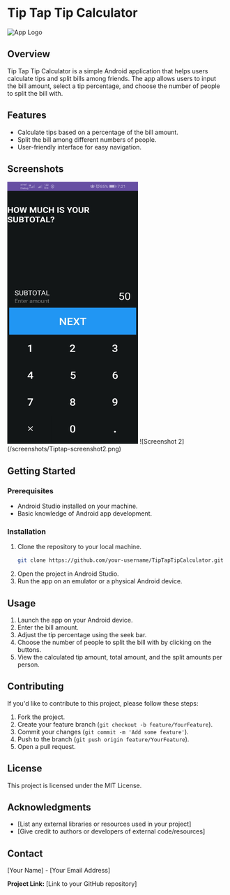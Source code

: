 # Tip Tap Tip Calculator
![App Logo](/path/to/app-logo.png)

## Overview
Tip Tap Tip Calculator is a simple Android application that helps users calculate tips and split bills among friends. The app allows users to input the bill amount, select a tip percentage, and choose the number of people to split the bill with.

## Features
- Calculate tips based on a percentage of the bill amount.
- Split the bill among different numbers of people.
- User-friendly interface for easy navigation.

## Screenshots
<img src="/screenshots/Tiptap-screenshot1.png" alt="Screenshot 1" width="300" height="600"/>
![Screenshot 2](/screenshots/Tiptap-screenshot2.png)

## Getting Started
### Prerequisites
- Android Studio installed on your machine.
- Basic knowledge of Android app development.

### Installation
1. Clone the repository to your local machine.
    ```bash
    git clone https://github.com/your-username/TipTapTipCalculator.git
    ```
2. Open the project in Android Studio.
3. Run the app on an emulator or a physical Android device.

## Usage
1. Launch the app on your Android device.
2. Enter the bill amount.
3. Adjust the tip percentage using the seek bar.
4. Choose the number of people to split the bill with by clicking on the buttons.
5. View the calculated tip amount, total amount, and the split amounts per person.

## Contributing
If you'd like to contribute to this project, please follow these steps:
1. Fork the project.
2. Create your feature branch (`git checkout -b feature/YourFeature`).
3. Commit your changes (`git commit -m 'Add some feature'`).
4. Push to the branch (`git push origin feature/YourFeature`).
5. Open a pull request.

## License
This project is licensed under the MIT License.

## Acknowledgments
- [List any external libraries or resources used in your project]
- [Give credit to authors or developers of external code/resources]

## Contact
[Your Name] - [Your Email Address]

**Project Link:** [Link to your GitHub repository]
